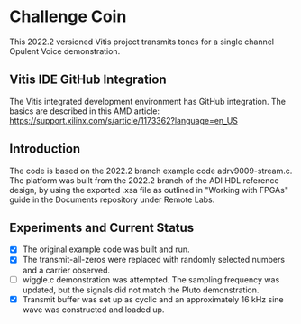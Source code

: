 # Challenge Coin

This 2022.2 versioned Vitis project transmits tones for a single channel Opulent Voice demonstration. 

## Vitis IDE GitHub Integration

The Vitis integrated development environment has GitHub integration. The basics are described in this AMD article: https://support.xilinx.com/s/article/1173362?language=en_US

## Introduction

The code is based on the 2022.2 branch example code adrv9009-stream.c. The platform was built from the 2022.2 branch of the ADI HDL reference design, by using the exported .xsa file as outlined in "Working with FPGAs" guide in the Documents repository under Remote Labs. 

## Experiments and Current Status

- [x]  The original example code was built and run. 
- [x]  The transmit-all-zeros were replaced with randomly selected numbers and a carrier observed.
- [ ]  wiggle.c demonstration was attempted. The sampling frequency was updated, but the signals did not match the Pluto demonstration. 
- [x]  Transmit buffer was set up as cyclic and an approximately 16 kHz sine wave was constructed and loaded up. 
